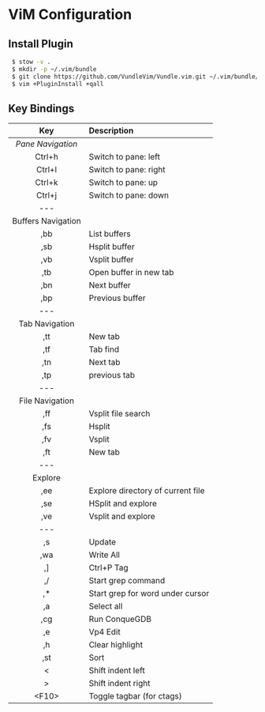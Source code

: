 # ViM Configuration

## Install Plugin
```bash
 $ stow -v .
 $ mkdir -p ~/.vim/bundle
 $ git clone https://github.com/VundleVim/Vundle.vim.git ~/.vim/bundle/Vundle.vim
 $ vim +PluginInstall +qall
```

## Key Bindings
| Key | Description |
| :---: | :---  |
| *Pane Navigation* | |
| Ctrl+h    | Switch to pane: left |
| Ctrl+l    | Switch to pane: right |
| Ctrl+k    | Switch to pane: up |
| Ctrl+j    | Switch to pane: down |
| --- | |
| Buffers Navigation | |
| ,bb       | List buffers |
| ,sb       | Hsplit buffer | 
| ,vb       | Vsplit buffer | 
| ,tb       | Open buffer in new tab | 
| ,bn       | Next buffer |
| ,bp       | Previous buffer |
| --- | |
| Tab Navigation | |
| ,tt       | New tab |
| ,tf       | Tab find | 
| ,tn       | Next tab | 
| ,tp       | previous tab | 
| --- | |
| File Navigation | |
| ,ff       | Vsplit file search|
| ,fs       | Hsplit | 
| ,fv       | Vsplit |
| ,ft       | New tab | 
| --- | |
| Explore | |
| ,ee       | Explore directory of current file |
| ,se       | HSplit and explore | 
| ,ve       | Vsplit and explore |
| --- | |
| ,s        | Update |
| ,wa       | Write All |
| ,]        | Ctrl+P Tag |
| ,/        | Start grep command |
| ,\*       | Start grep for word under cursor |
| ,a        | Select all |
| ,cg       | Run ConqueGDB |
| ,e        | Vp4 Edit |
| ,h        | Clear highlight |
| ,st       | Sort |
| <         | Shift indent left |
| >         | Shift indent right |
| \<F10\>   | Toggle tagbar (for ctags) |



